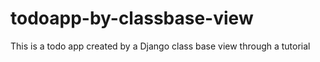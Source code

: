 # todoapp-by-classbase-view
This is a todo app created by a Django class base view through a tutorial
